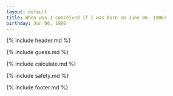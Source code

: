 ```yaml
---
layout: default
title: When was I conceived if I was born on June 06, 1906?
birthday: Jun 06, 1906
---
```


{% include header.md %}

{% include guess.md %}

{% include calculate.md %}

{% include safety.md %}

{% include footer.md %}



